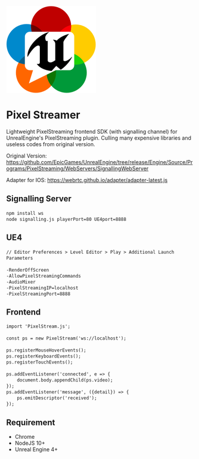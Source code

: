 ![](logo.png)


# Pixel Streamer

Lightweight PixelStreaming frontend SDK (with signalling channel) for UnrealEngine's PixelStreaming plugin. Culling many expensive libraries and useless codes from original version.

Original Version:
https://github.com/EpicGames/UnrealEngine/tree/release/Engine/Source/Programs/PixelStreaming/WebServers/SignallingWebServer

Adapter for IOS:
https://webrtc.github.io/adapter/adapter-latest.js





## Signalling Server
```
npm install ws
node signalling.js playerPort=80 UE4port=8888
```

 
## UE4
```
// Editor Preferences > Level Editor > Play > Additional Launch Parameters

-RenderOffScreen 
-AllowPixelStreamingCommands 
-AudioMixer 
-PixelStreamingIP=localhost 
-PixelStreamingPort=8888
```



## Frontend
```
import 'PixelStream.js';

const ps = new PixelStream('ws://localhost');

ps.registerMouseHoverEvents();
ps.registerKeyboardEvents();
ps.registerTouchEvents();

ps.addEventListener('connected', e => {
    document.body.appendChild(ps.video);
});
ps.addEventListener('message', ({detail}) => {
    ps.emitDescriptor('received');
});
```





## Requirement
- Chrome
- NodeJS 10+
- Unreal Engine 4+
